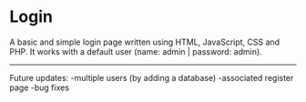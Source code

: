 # Login
A basic and simple login page written using HTML, JavaScript, CSS and PHP.
It works with a default user (name: admin | password: admin).
______________________________________________________________________________
Future updates:
  -multiple users (by adding a database)
  -associated register page
  -bug fixes

